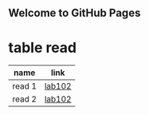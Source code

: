 ## Welcome to GitHub Pages
# table read 
name | link
------------ | -------------
|  read 1 | [lab102](learn.md) |
|  read 2 | [lab102](learn.md) |




